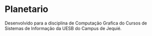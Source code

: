 # Planetario
Desenvolvido para a disciplina de Computação Grafica do Cursos de Sistemas de Informação da UESB do Campus de Jequié.
